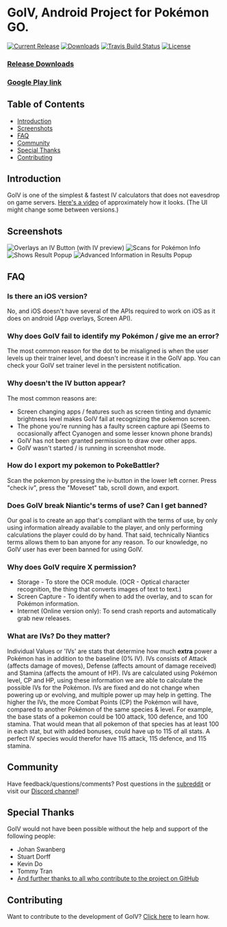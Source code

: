 ﻿# GoIV, Android Project for Pokémon GO.

[![Current Release](https://img.shields.io/github/release/GoIV-Devs/GoIV.svg?maxAge=21600 "Current Release")](https://github.com/GoIV-Devs/GoIV/releases/latest)
[![Downloads](https://img.shields.io/github/downloads/GoIV-Devs/GoIV/total.svg?maxAge=21600 "Downloads")](https://github.com/GoIV-Devs/GoIV/releases)
[![Travis Build Status](https://img.shields.io/travis/GoIV-Devs/GoIV/master.svg?maxAge=21600 "Travis Build Status")](https://travis-ci.org/GoIV-Devs/GoIV)
[![License](https://img.shields.io/github/license/GoIV-Devs/GoIV.svg?maxAge=2592000 "License")](LICENSE.md)

### [Release Downloads](https://github.com/GoIV-Devs/GoIV/releases)
### [Google Play link](https://play.google.com/store/apps/details?id=org.opensource.goiv&hl=en)

## Table of Contents

- [Introduction](#introduction)
- [Screenshots](#screenshots)
- [FAQ](#faq)
- [Community](#community)
- [Special Thanks](#special-thanks)
- [Contributing](#contributing)

## Introduction
GoIV is one of the simplest & fastest IV calculators that does not eavesdrop on game servers.
[Here's a video](https://www.youtube.com/watch?v=gxaI7231HtE) of approximately how it looks. (The UI might change some between versions.)

## Screenshots
![Overlays an IV Button (with IV preview)](https://i.imgur.com/3Q3AhuH.png "Overlays an IV Button (with IV preview)")
![Scans for Pokémon Info](https://i.imgur.com/iWvt2eV.png "Scans for Pokémon Info")
![Shows Result Popup](https://i.imgur.com/EZghuti.png "Shows Result Popup")
![Advanced Information in Results Popup](https://i.imgur.com/p69tGc7.png "Advanced Information in Results Popup")

## FAQ

### Is there an iOS version?
No, and iOS doesn't have several of the APIs required to work on iOS as it does on android (App overlays, Screen API).

### Why does GoIV fail to identify my Pokémon / give me an error?
The most common reason for the dot to be misaligned is when the user levels up their trainer level, and doesn't increase it in the
GoIV app. You can check your GoIV set trainer level in the persistent notification.

### Why doesn't the IV button appear?
The most common reasons are:
* Screen changing apps / features such as screen tinting and dynamic brightness level makes GoIV fail at recognizing the pokemon screen.
* The phone you're running has a faulty screen capture api (Seems to occasionally affect Cyanogen and some lesser known phone brands)
* GoIV has not been granted permission to draw over other apps.
* GoIV wasn't started / is running in screenshot mode.

### How do I export my pokemon to PokeBattler?
Scan the pokemon by pressing the iv-button in the lower left corner. Press "check iv", press the "Moveset" tab, scroll down, and export.

### Does GoIV break Niantic's terms of use? Can I get banned?
Our goal is to create an app that's compliant with the terms of use, by only using information already available to the player,
and only performing calculations the player could do by hand.  That said, technically Niantics terms allows them to ban anyone for
any reason. To our knowledge, no GoIV user has ever been banned for using GoIV.

### Why does GoIV require X permission?
* Storage - To store the OCR module. (OCR - Optical character recognition, the thing that converts images of text to text.)
* Screen Capture - To identify when to add the overlay, and to scan for Pokémon information.
* Internet (Online version only): To send crash reports and automatically grab new releases.

### What are IVs? Do they matter?
Individual Values or 'IVs' are stats that determine how much **extra** power a Pokémon has in addition to the baseline (0% IV). IVs consists of Attack (affects damage of moves), Defense (affects amount of damage received) and Stamina (affects the amount of HP). IVs are calculated using Pokémon level, CP and HP, using these information we are able to calculate the possible IVs for the Pokémon. IVs are fixed and do not change when powering up or evolving, and multiple power up may help in getting. The higher the IVs, the more Combat Points (CP) the Pokémon will have, compared to another Pokémon of the same species & level.
For example, the base stats of a pokemon could be 100 attack, 100 defence, and 100 stamina. That would mean that all pokemon of that species has at least 100 in each stat, but with added bonuses, could have up to 115 of all stats. A perfect IV species would therefor have 115 attack, 115 defence, and 115 stamina.

## Community
Have feedback/questions/comments? Post questions in the [subreddit](https://www.reddit.com/r/GoIV/) or visit our [Discord channel](https://discord.gg/y6BvF5D)!

## Special Thanks
GoIV would not have been possible without the help and support of the following people:  
* Johan Swanberg
* Stuart Dorff
* Kevin Do
* Tommy Tran
* [And further thanks to all who contribute to the project on GitHub](https://github.com/GoIV-Devs/GoIV/graphs/contributors)

## Contributing
Want to contribute to the development of GoIV? [Click here](CONTRIBUTING.md) to learn how.
